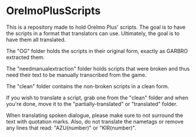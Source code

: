 # OreImoPlusScripts
This is a repository made to hold OreImo Plus' scripts.
The goal is to have the scripts in a format that translators can use. Ultimately, the goal is to have them all translated.

The "OG" folder holds the scripts in their original form, exactly as GARBRO extracted them.

The "needmanualextraction" folder holds scripts that were broken and thus need their text to be manually transcribed from the game.

The "clean" folder contains the non-broken scripts in a clean form.

If you wish to translate a script, grab one from the "clean" folder and when you're done, move it to the "partially-translated" or "translated" folder.

When translating spoken dialogue, please make sure to not surround the text with quotation marks. Also, do not translate the nametags or remove any lines that read: "AZU(number)" or "KIR(number)".
